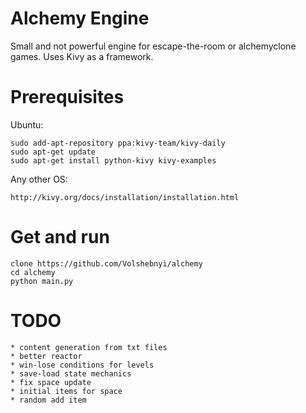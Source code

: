 Alchemy Engine
===========

Small and not powerful engine for escape-the-room or alchemyclone games.
Uses Kivy as a framework.


Prerequisites
============

Ubuntu:

    sudo add-apt-repository ppa:kivy-team/kivy-daily
    sudo apt-get update
    sudo apt-get install python-kivy kivy-examples


Any other OS:

    http://kivy.org/docs/installation/installation.html


Get and run
============

    clone https://github.com/Volshebnyi/alchemy
    cd alchemy
    python main.py
    
    
TODO
============
    
    * content generation from txt files
    * better reactor
    * win-lose conditions for levels
    * save-load state mechanics
    * fix space update
    * initial items for space
    * random add item
